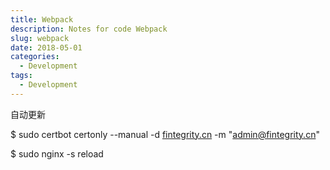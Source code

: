```yaml
---
title: Webpack
description: Notes for code Webpack
slug: webpack
date: 2018-05-01
categories:
  - Development
tags:
  - Development
---
```


自动更新

$ sudo certbot certonly --manual -d [fintegrity.cn](http://fintegrity.cn/) -m "admin@fintegrity.cn"

$ sudo nginx -s reload
